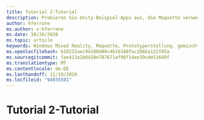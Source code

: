 ```yaml
---
title: Tutorial 2-Tutorial
description: Probieren Sie Unity-Beispiel-Apps aus, die Maquette verwenden.
author: hferrone
ms.author: v-hferrone
ms.date: 10/26/2020
ms.topic: article
keywords: Windows Mixed Reality, Maquette, Prototyperstellung, gemischte Realität, Virtual Reality, VR, Mr, Feedback, Feedback-Hub, Fehler
ms.openlocfilehash: b18233aec94180d00c4b19340fac286ba122fd5a
ms.sourcegitcommit: fae413a2b0420e787671af90f14ee39cde51640f
ms.translationtype: MT
ms.contentlocale: de-DE
ms.lasthandoff: 11/19/2020
ms.locfileid: "94935501"
---
```

# <a name="feature-2-tutorial"></a>Tutorial 2-Tutorial

<!-- TODO(Harrison/Stefan): Need cool header image from tutorial -->

<!-- TODO(Stefan): Create tutorial content and screenshots -->

